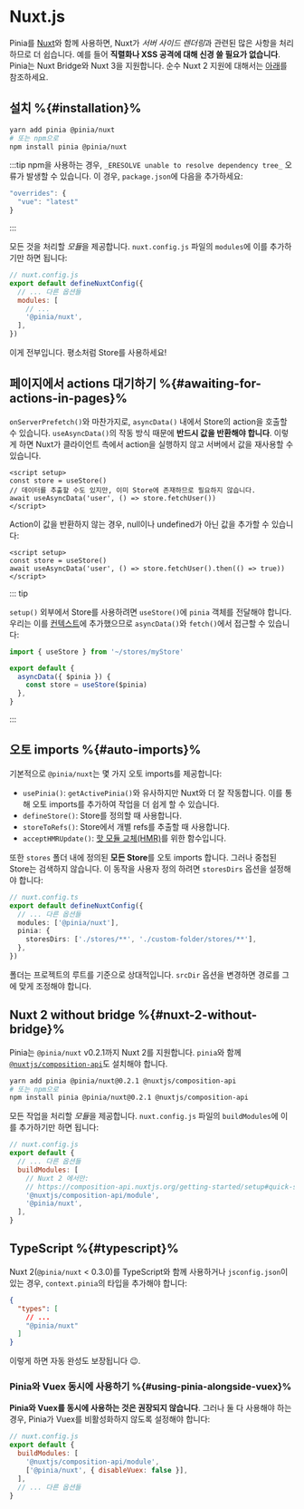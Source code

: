 # Nuxt.js

<MasteringPiniaLink v-if="false"
  href="https://masteringpinia.com/lessons/ssr-friendly-state"
  title="Learn about SSR best practices"
/>

Pinia를 [Nuxt](https://nuxt.com/)와 함께 사용하면, Nuxt가 *서버 사이드 렌더링*과 관련된 많은 사항을 처리하므로 더 쉽습니다. 예를 들어 **직렬화나 XSS 공격에 대해 신경 쓸 필요가 없습니다**. Pinia는 Nuxt Bridge와 Nuxt 3을 지원합니다. 순수 Nuxt 2 지원에 대해서는 [아래](#nuxt-2-without-bridge)를 참조하세요.

## 설치 %{#installation}%

```bash
yarn add pinia @pinia/nuxt
# 또는 npm으로
npm install pinia @pinia/nuxt
```

:::tip
npm을 사용하는 경우, `_ERESOLVE unable to resolve dependency tree_` 오류가 발생할 수 있습니다. 이 경우, `package.json`에 다음을 추가하세요:

```js
"overrides": { 
  "vue": "latest"
}
```

:::

모든 것을 처리할 *모듈*을 제공합니다. `nuxt.config.js` 파일의 `modules`에 이를 추가하기만 하면 됩니다:

```js
// nuxt.config.js
export default defineNuxtConfig({
  // ... 다른 옵션들
  modules: [
    // ...
    '@pinia/nuxt',
  ],
})
```

이게 전부입니다. 평소처럼 Store를 사용하세요!

## 페이지에서 actions 대기하기 %{#awaiting-for-actions-in-pages}%

`onServerPrefetch()`와 마찬가지로, `asyncData()` 내에서 Store의 action을 호출할 수 있습니다. `useAsyncData()`의 작동 방식 때문에 **반드시 값을 반환해야 합니다**. 이렇게 하면 Nuxt가 클라이언트 측에서 action을 실행하지 않고 서버에서 값을 재사용할 수 있습니다.

```vue{3-4}
<script setup>
const store = useStore()
// 데이터를 추출할 수도 있지만, 이미 Store에 존재하므로 필요하지 않습니다.
await useAsyncData('user', () => store.fetchUser())
</script>
```

Action이 값을 반환하지 않는 경우, null이나 undefined가 아닌 값을 추가할 수 있습니다:

```vue{3}
<script setup>
const store = useStore()
await useAsyncData('user', () => store.fetchUser().then(() => true))
</script>
```

::: tip

`setup()` 외부에서 Store를 사용하려면 `useStore()`에 `pinia` 객체를 전달해야 합니다. 우리는 이를 [컨텍스트](https://nuxtjs.org/docs/2.x/internals-glossary/context)에 추가했으므로 `asyncData()`와 `fetch()`에서 접근할 수 있습니다:

```js
import { useStore } from '~/stores/myStore'

export default {
  asyncData({ $pinia }) {
    const store = useStore($pinia)
  },
}
```

:::

## 오토 imports %{#auto-imports}%

기본적으로 `@pinia/nuxt`는 몇 가지 오토 imports를 제공합니다:

- `usePinia()`: `getActivePinia()`와 유사하지만 Nuxt와 더 잘 작동합니다. 이를 통해 오토 imports를 추가하여 작업을 더 쉽게 할 수 있습니다.
- `defineStore()`: Store를 정의할 때 사용합니다.
- `storeToRefs()`: Store에서 개별 refs를 추출할 때 사용합니다.
- `acceptHMRUpdate()`: [핫 모듈 교체(HMR)](../cookbook/hot-module-replacement.md)를 위한 함수입니다.

또한 `stores` 폴더 내에 정의된 **모든 Store**를 오토 imports 합니다. 그러나 중첩된 Store는 검색하지 않습니다. 이 동작을 사용자 정의 하려면 `storesDirs` 옵션을 설정해야 합니다:

```ts
// nuxt.config.ts
export default defineNuxtConfig({
  // ... 다른 옵션들
  modules: ['@pinia/nuxt'],
  pinia: {
    storesDirs: ['./stores/**', './custom-folder/stores/**'],
  },
})
```

폴더는 프로젝트의 루트를 기준으로 상대적입니다. `srcDir` 옵션을 변경하면 경로를 그에 맞게 조정해야 합니다.

## Nuxt 2 without bridge %{#nuxt-2-without-bridge}%

Pinia는 `@pinia/nuxt` v0.2.1까지 Nuxt 2를 지원합니다. `pinia`와 함께 [`@nuxtjs/composition-api`](https://composition-api.nuxtjs.org/)도 설치해야 합니다.

```bash
yarn add pinia @pinia/nuxt@0.2.1 @nuxtjs/composition-api
# 또는 npm으로
npm install pinia @pinia/nuxt@0.2.1 @nuxtjs/composition-api
```

모든 작업을 처리할 *모듈*을 제공합니다. `nuxt.config.js` 파일의 `buildModules`에 이를 추가하기만 하면 됩니다:

```js
// nuxt.config.js
export default {
  // ... 다른 옵션들
  buildModules: [
    // Nuxt 2 에서만:
    // https://composition-api.nuxtjs.org/getting-started/setup#quick-start
    '@nuxtjs/composition-api/module',
    '@pinia/nuxt',
  ],
}
```

## TypeScript %{#typescript}%

Nuxt 2(`@pinia/nuxt` < 0.3.0)를 TypeScript와 함께 사용하거나 `jsconfig.json`이 있는 경우, `context.pinia`의 타입을 추가해야 합니다:

```json
{
  "types": [
    // ...
    "@pinia/nuxt"
  ]
}
```

이렇게 하면 자동 완성도 보장됩니다 😉.

### Pinia와 Vuex 동시에 사용하기 %{#using-pinia-alongside-vuex}%

**Pinia와 Vuex를 동시에 사용하는 것은 권장되지 않습니다**. 그러나 둘 다 사용해야 하는 경우, Pinia가 Vuex를 비활성화하지 않도록 설정해야 합니다:

```js
// nuxt.config.js
export default {
  buildModules: [
    '@nuxtjs/composition-api/module',
    ['@pinia/nuxt', { disableVuex: false }],
  ],
  // ... 다른 옵션들
}
```
